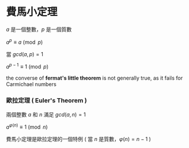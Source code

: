 # 費馬小定理

$a$ 是一個整數，$p$ 是一個質數

$a^p \equiv a \pmod{p}$

當 $gcd(a, p) = 1$

$a^{p-1} \equiv 1 \pmod{p}$

the converse of **fermat's little theorem** is not generally true, as it fails for Carmichael numbers

### 歐拉定理 ( Euler's Theorem )

兩個整數 $a$ 和 $n$ 滿足 $gcd(a,n) = 1$

$a^{\varphi(n)} \equiv 1 \pmod{n}$

費馬小定理是歐拉定理的一個特例 ( 當 $n$ 是質數，$\varphi(n) = n - 1$ )
